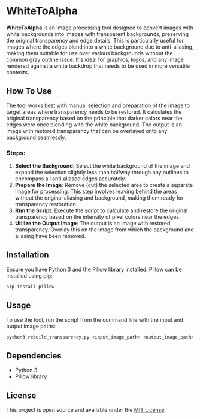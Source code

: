 # WhiteToAlpha

**WhiteToAlpha** is an image processing tool designed to convert images with white backgrounds into images with transparent backgrounds, preserving the original transparency and edge details. This is particularly useful for images where the edges blend into a white background due to anti-aliasing, making them suitable for use over various backgrounds without the common gray outline issue. It's ideal for graphics, logos, and any image rendered against a white backdrop that needs to be used in more versatile contexts.

## How To Use

The tool works best with manual selection and preparation of the image to target areas where transparency needs to be restored. It calculates the original transparency based on the principle that darker colors near the edges were once blending with the white background. The output is an image with restored transparency that can be overlayed onto any background seamlessly.

### Steps:

1. **Select the Background**: Select the white background of the image and expand the selection slightly less than halfway through any outlines to encompass all anti&#8209;aliased edges accurately.
2. **Prepare the Image**: Remove (cut) the selected area to create a separate image for processing. This step involves leaving behind the areas without the original aliasing and background, making them ready for transparency restoration.
3. **Run the Script**: Execute the script to calculate and restore the original transparency based on the intensity of pixel colors near the edges.
4. **Utilize the Output Image**: The output is an image with restored transparency. Overlay this on the image from which the background and aliasing have been removed.

## Installation

Ensure you have Python 3 and the Pillow library installed. Pillow can be installed using pip:

```sh
pip install pillow
```

## Usage

To use the tool, run the script from the command line with the input and output image paths:

```sh
python3 rebuild_transparency.py <input_image_path> <output_image_path>
```

## Dependencies

- Python 3
- Pillow library

## License

This project is open source and available under the [MIT License](LICENSE).
